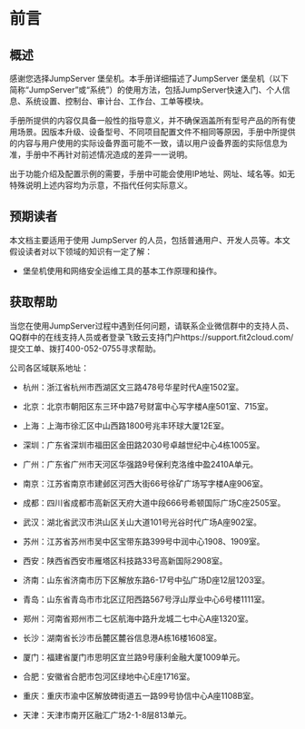 
# 前言

## 概述

感谢您选择JumpServer 堡垒机。本手册详细描述了JumpServer 堡垒机（以下简称“JumpServer”或“系统”）的使用方法，包括JumpServer快速入门、个人信息、系统设置、控制台、审计台、工作台、工单等模块。

手册所提供的内容仅具备一般性的指导意义，并不确保涵盖所有型号产品的所有使用场景。因版本升级、设备型号、不同项目配置文件不相同等原因，手册中所提供的内容与用户使用的实际设备界面可能不一致，请以用户设备界面的实际信息为准，手册中不再针对前述情况造成的差异一一说明。

出于功能介绍及配置示例的需要，手册中可能会使用IP地址、网址、域名等。如无特殊说明上述内容均为示意，不指代任何实际意义。

## 预期读者

本文档主要适用于使用 JumpServer 的人员，包括普通用户、开发人员等。本文假设读者对以下领域的知识有一定了解：
- 堡垒机使用和网络安全运维工具的基本工作原理和操作。


## 获取帮助

当您在使用JumpServer过程中遇到任何问题，请联系企业微信群中的支持人员、QQ群中的在线支持人员或者登录飞致云支持门户https://support.fit2cloud.com/ 提交工单、拨打400-052-0755寻求帮助。 

公司各区域联系地址： 

- 杭州：浙江省杭州市西湖区文三路478号华星时代A座1502室。

- 北京：北京市朝阳区东三环中路7号财富中心写字楼A座501室、715室。

- 上海：上海市徐汇区中山西路1800号兆丰环球大厦12E室。

- 深圳：广东省深圳市福田区金田路2030号卓越世纪中心4栋1005室。

- 广州：广东省广州市天河区华强路9号保利克洛维中盈2410A单元。

- 南京：江苏省南京市建邺区河西大街66号徐矿广场写字楼A座906室。

- 成都：四川省成都市高新区天府大道中段666号希顿国际广场C座2505室。

- 武汉：湖北省武汉市洪山区关山大道101号光谷时代广场A座902室。

- 苏州：江苏省苏州市吴中区宝带东路399号中润中心1908、1909室。

- 西安：陕西省西安市雁塔区科技路33号高新国际2908室。

- 济南：山东省济南市历下区解放东路6-17号中弘广场D座12层1203室。

- 青岛：山东省青岛市市北区辽阳西路567号浮山厚业中心6号楼1111室。

- 郑州：河南省郑州市二七区航海中路升龙城二七中心A座1320室。

- 长沙：湖南省长沙市岳麓区麓谷信息港A栋16楼1608室。

- 厦门：福建省厦门市思明区宜兰路9号康利金融大厦1009单元。

- 合肥：安徽省合肥市包河区绿地中心E座1716室。

- 重庆：重庆市渝中区解放碑街道五一路99号协信中心A座1108B室。

- 天津：天津市南开区融汇广场2-1-8层813单元。
